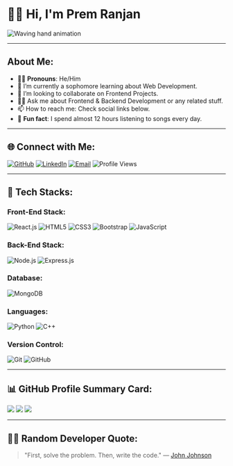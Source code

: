 
# 👋🏻 Hi, I'm Prem Ranjan
![Waving hand animation](https://raw.githubusercontent.com/gist/overlaying/wave-hand-animation/wave-hand.gif)  

---

## About Me:
- 👨‍💻 **Pronouns**: He/Him
- 🌱 I’m currently a sophomore learning about Web Development.
- 🤝 I’m looking to collaborate on Frontend Projects.
- 🧑‍🏫 Ask me about Frontend & Backend Development or any related stuff.
- 📫 How to reach me: Check social links below.
- 🎵 **Fun fact**: I spend almost 12 hours listening to songs every day.

---

## 🌐 Connect with Me:
[![GitHub](https://img.shields.io/badge/GitHub-181717?style=for-the-badge&logo=github&logoColor=white)](https://github.com/rj-29)
[![LinkedIn](https://img.shields.io/badge/LinkedIn-blue?style=for-the-badge&logo=linkedin&logoColor=white)](https://linkedin.com/in/yourprofile)
[![Email](https://img.shields.io/badge/Email-red?style=for-the-badge&logo=gmail&logoColor=white)](mailto:your-email@example.com)
![Profile Views](https://komarev.com/ghpvc/?username=rj-29&color=blue)

---

## 🚀 Tech Stacks:

### Front-End Stack:
![React.js](https://img.shields.io/badge/React.js-61DAFB?style=for-the-badge&logo=react&logoColor=white)
![HTML5](https://img.shields.io/badge/HTML5-E34F26?style=for-the-badge&logo=html5&logoColor=white)
![CSS3](https://img.shields.io/badge/CSS3-1572B6?style=for-the-badge&logo=css3&logoColor=white)
![Bootstrap](https://img.shields.io/badge/Bootstrap-7952B3?style=for-the-badge&logo=bootstrap&logoColor=white)
![JavaScript](https://img.shields.io/badge/JavaScript-F7DF1E?style=for-the-badge&logo=javascript&logoColor=black)

### Back-End Stack:
![Node.js](https://img.shields.io/badge/Node.js-339933?style=for-the-badge&logo=nodedotjs&logoColor=white)
![Express.js](https://img.shields.io/badge/Express.js-000000?style=for-the-badge&logo=express&logoColor=white)

### Database:
![MongoDB](https://img.shields.io/badge/MongoDB-47A248?style=for-the-badge&logo=mongodb&logoColor=white)

### Languages:
![Python](https://img.shields.io/badge/Python-3776AB?style=for-the-badge&logo=python&logoColor=white)
![C++](https://img.shields.io/badge/C++-00599C?style=for-the-badge&logo=cplusplus&logoColor=white)

### Version Control:
![Git](https://img.shields.io/badge/Git-F05032?style=for-the-badge&logo=git&logoColor=white)
![GitHub](https://img.shields.io/badge/GitHub-181717?style=for-the-badge&logo=github&logoColor=white)

---

## 📊 GitHub Profile Summary Card:
[![](https://github-profile-summary-cards.vercel.app/api/cards/profile-details?username=rj-29&theme=github)](https://github.com/rj-29)
[![](https://github-profile-summary-cards.vercel.app/api/cards/stats?username=rj-29&theme=github)](https://github.com/rj-29)
[![](https://github-profile-summary-cards.vercel.app/api/cards/productive-time?username=rj-29&theme=github)](https://github.com/rj-29)

---

## ✍🏻 Random Developer Quote:

> "First, solve the problem. Then, write the code."
                                   — [John Johnson](https://en.wikipedia.org/wiki/John_Johnson_(computer_scientist))






